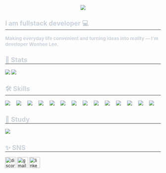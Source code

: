 <div align= "center">
    <img src="https://capsule-render.vercel.app/api?type=rounded&color=0:f7cac9,100:0ea8d1&height=120&text=HI%20I%20AM%20WONHEE%20👋&animation=fadeIn&fontColor=ffffff&fontSize=40" />
    </div>
    <div style="text-align: left;"> 
    <h2 style="border-bottom: 1px solid #21262d; color: #c9d1d9;"> I am fullstack developer 💻 </h2>  
    <div style="font-weight: 700; font-size: 15px; text-align: left; color: #c9d1d9;"> Making everyday life convenient and turning ideas into reality — I'm developer Wonhee Lee. </div> 
    </div>
    <div style="text-align: left;"> 
    <h2 style="border-bottom: 1px solid #21262d; color: #c9d1d9;"> 🏅 Stats </h2> <div style="text-align: left;"> <img src="https://github-readme-stats.vercel.app/api?username=eejoy1212&bg_color=180,00000000,00000000&title_color=ffffff&text_color=ffffff"
         /> <img src="https://github-readme-stats.vercel.app/api/top-langs/?username=eejoy1212&layout=compact&bg_color=180,00000000,00000000&title_color=ffffff&text_color=ffffff"
           /> </div> 
    </div>
     <div style="text-align: left;"> 
    <h2 style="border-bottom: 1px solid #21262d; color: #c9d1d9;"> 🛠️ Skills </h2> 
          <img src="https://img.shields.io/badge/bootstrap-7952B3?style=for-the-badge&logo=bootstrap&logoColor=white">
          <img width="12" />
          <img src="https://img.shields.io/badge/radixui-161618?style=for-the-badge&logo=radixui&logoColor=white">
          <img width="12" />
          <img src="https://img.shields.io/badge/mui-007FFF?style=for-the-badge&logo=mui&logoColor=white">
          <img width="12" />
          <img src="https://img.shields.io/badge/styledcomponents-DB7093?style=for-the-badge&logo=styledcomponents&logoColor=white">
          <img width="12" />
          <img src="https://img.shields.io/badge/typescript-3178C6?style=for-the-badge&logo=typescript&logoColor=white">
          <img width="12" />
          <img src="https://img.shields.io/badge/react-61DAFB?style=for-the-badge&logo=react&logoColor=white">
          <img width="12" />
          <img src="https://img.shields.io/badge/javascript-F7DF1E?style=for-the-badge&logo=javascript&logoColor=white">
          <img width="12" />
          <img src="https://img.shields.io/badge/node.js-5FA04E?style=for-the-badge&logo=nodedotjs&logoColor=white">
          <img width="12" />
          <img src="https://img.shields.io/badge/prisma-2D3748?style=for-the-badge&logo=prisma&logoColor=white">
          <img width="12" />
          <img src="https://img.shields.io/badge/mysql-4479A1?style=for-the-badge&logo=mysql&logoColor=white">
          <img width="12" />
          <img src="https://img.shields.io/badge/sqlite-003B57?style=for-the-badge&logo=sqlite&logoColor=white">
          <img width="12" />
          <img src="https://img.shields.io/badge/firebase-DD2C00?style=for-the-badge&logo=firebase&logoColor=white">
          <img width="12" />
          <img src="https://img.shields.io/badge/flutter-02569B?style=for-the-badge&logo=flutter&logoColor=white">
          <img width="12" />
          <img src="https://img.shields.io/badge/aws ec2-FF9900?style=for-the-badge&logo=amazonec2&logoColor=white">
          <img width="12" />
    </div>
    <div style="text-align: left;"> 
    <h2 style="border-bottom: 1px solid #21262d; color: #c9d1d9;"> 📝 Study </h2> 
          <img src="https://img.shields.io/badge/next.js-000000?style=for-the-badge&logo=nextdotjs&logoColor=white">
          <img width="12" />
    </div>
    <div style="text-align: left;"> 
    <h2 style="border-bottom: 1px solid #21262d; color: #c9d1d9;"> ✨ SNS </h2> 
           <img src="https://img.shields.io/static/v1?message=Discord&logo=discord&label=&color=7289DA&logoColor=white&labelColor=&style=for-the-badge" height="35" alt="discord logo"  />
          <img src="https://img.shields.io/static/v1?message=Gmail&logo=gmail&label=&color=D14836&logoColor=white&labelColor=&style=for-the-badge" height="35" alt="gmail logo"  />
          <img src="https://img.shields.io/static/v1?message=LinkedIn&logo=linkedin&label=&color=0077B5&logoColor=white&labelColor=&style=for-the-badge" height="35" alt="linkedin logo"  />
    </div>
    


